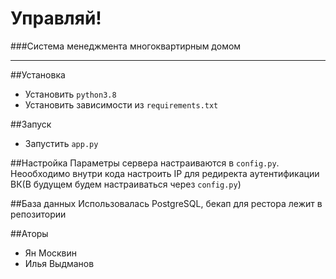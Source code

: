 # Управляй!
###Система менеджмента многоквартирным домом
____

##Установка
- Установить `python3.8`
- Установить зависимости из `requirements.txt`

    
##Запуск
- Запустить `app.py`


##Настройка
Параметры сервера настраиваются в `config.py`.
Неообходимо внутри кода настроить IP для редиректа аутентификации ВК(В будущем будем настраиваться через `config.py`)

##База данных
Использовалась PostgreSQL, бекап для рестора лежит в репозитории

##Аторы
- Ян Москвин
- Илья Выдманов




  
 

